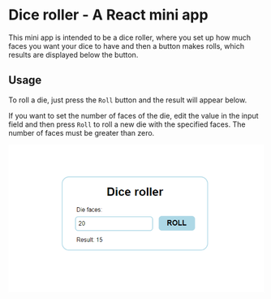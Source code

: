 # Dice roller - A React mini app

This mini app is intended to be a dice roller, where you set up how much faces you want your dice to have and then a button makes rolls, which results are displayed below the button.

## Usage

To roll a die, just press the `Roll` button and the result will appear below.

If you want to set the number of faces of the die, edit the value in the input field and then press `Roll` to roll a new die with the specified faces. The number of faces must be greater than zero.

![Die roller](screenshot.PNG)